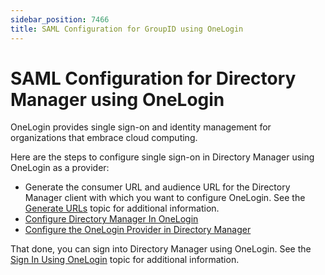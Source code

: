 ```yaml
---
sidebar_position: 7466
title: SAML Configuration for GroupID using OneLogin
---
```


# SAML Configuration for Directory Manager using OneLogin

OneLogin provides single sign-on and identity management for organizations that embrace cloud computing.

Here are the steps to configure single sign-on in Directory Manager using OneLogin as a provider:

* Generate the consumer URL and audience URL for the Directory Manager client with which you want to configure OneLogin. See the [Generate URLs](GenerateURLs "Generate URLs") topic for additional information.
* [Configure Directory Manager In OneLogin](ConfigureInOneLogin "Configure Directory Manager In OneLogin")
* [Configure the OneLogin Provider in Directory Manager](ConfigureOneLoginInGroupID "Configure the OneLogin Provider in Directory Manager")

That done, you can sign into Directory Manager using OneLogin. See the [Sign In Using OneLogin](SignIn "Sign In Using OneLogin") topic for additional information.